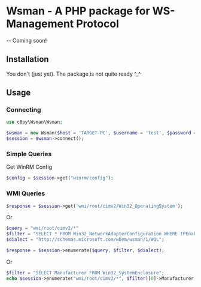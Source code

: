 # Wsman - A PHP package for WS-Management Protocol

-- Coming soon!

## Installation

You don't (just yet). The package is not quite ready ^_^

## Usage

### Connecting

```php
use c0py\Wsman\Wsman;

$wsman = new Wsman($host = 'TARGET-PC', $username = 'test', $password = 'security');
$session = $wsman->connect();
```

### Simple Queries

Get WinRM Config

```php
$config = $session->get("winrm/config");
```

### WMI Queries

```php
$response = $session->get('wmi/root/cimv2/Win32_OperatingSystem');
```

Or

```php
$query = "wmi/root/cimv2/*"
$filter = "SELECT * FROM Win32_NetworkAdapterConfiguration WHERE IPEnabled = true";
$dialect = "http://schemas.microsoft.com/wbem/wsman/1/WQL";

$response = $session->enumerate($query, $filter, $dialect);
```

Or

```php
$filter = "SELECT Manufacturer FROM Win32_SystemEnclosure";
echo $session->enumerate("wmi/root/cimv2/*", $filter)[0]->Manufacturer;
```
